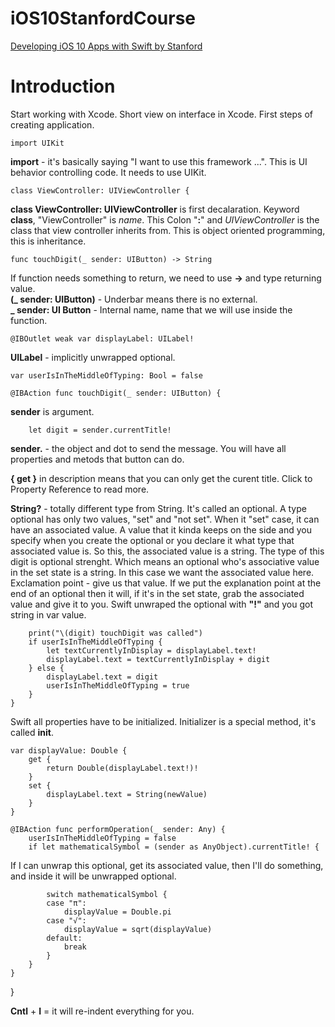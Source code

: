 # iOS10StanfordCourse
[Developing iOS 10 Apps with Swift by Stanford](https://itunes.apple.com/us/course/developing-ios-10-apps-with-swift/id1198467120)

# Introduction

Start working with Xcode. Short view on interface in Xcode. First steps of creating application.

    import UIKit

**import** - it's basically saying "I want to use this framework ...". This is UI behavior controlling code. It needs to use UIKit.

    class ViewController: UIViewController {

**class ViewController: UIViewController** is first decalaration. Keyword **class**, "ViewController" is *name*. This Colon "**:**" and *UIViewController* is the class that view controller inherits from. This is object oriented programming, this is inheritance.

    func touchDigit(_ sender: UIButton) -> String
    
If function needs something to return, we need to use **->** and type returning value.  
**(_ sender: UIButton)** - Underbar means there is no external.  
**_ sender: UI Button** - Internal name, name that we will use inside the function.
    
    @IBOutlet weak var displayLabel: UILabel!
    
**UILabel** - implicitly unwrapped optional.
    
    var userIsInTheMiddleOfTyping: Bool = false
    
    @IBAction func touchDigit(_ sender: UIButton) {
    
**sender** is argument.
    
        let digit = sender.currentTitle!
    
**sender.** - the object and dot to send the message. You will have all properties and metods that button can do.

**{ get }** in description means that you can only get the curent title. Click to Property Reference to read more.

**String?** - totally different type from String. It's called an optional. A type optional has only two values, "set" and "not set". When it "set" case, it can have an associated value. A value that it kinda keeps on the side and you specify when you create the optional or you declare it what type that associated value is. So this, the associated value is a string. The type of this digit is optional strenght. Which means an optional who's associative value in the set state is a string. In this case we want the associated value here. Exclamation point - give us that value. If we put the explanation point at the end of an optional then it will, if it's in the set state, grab the associated value and give it to you.
Swift unwraped the optional with **"!"** and you got string in var value.

        print("\(digit) touchDigit was called")
        if userIsInTheMiddleOfTyping {
            let textCurrentlyInDisplay = displayLabel.text!
            displayLabel.text = textCurrentlyInDisplay + digit
        } else {
            displayLabel.text = digit
            userIsInTheMiddleOfTyping = true
        }
    }

Swift all properties have to be initialized.
Initializer is a special method, it's called **init**.
    
    var displayValue: Double {
        get {
            return Double(displayLabel.text!)!
        }
        set {
            displayLabel.text = String(newValue)
        }
    }
    
    @IBAction func performOperation(_ sender: Any) {
        userIsInTheMiddleOfTyping = false
        if let mathematicalSymbol = (sender as AnyObject).currentTitle! {
        
If I can unwrap this optional, get its associated value, then I'll do something, and inside it will be unwrapped optional.

            switch mathematicalSymbol {
            case "π":
                displayValue = Double.pi
            case "√":
                displayValue = sqrt(displayValue)
            default:
                break
            }
        }
    }
}

**Cntl** + **I** = it will re-indent everything for you.
